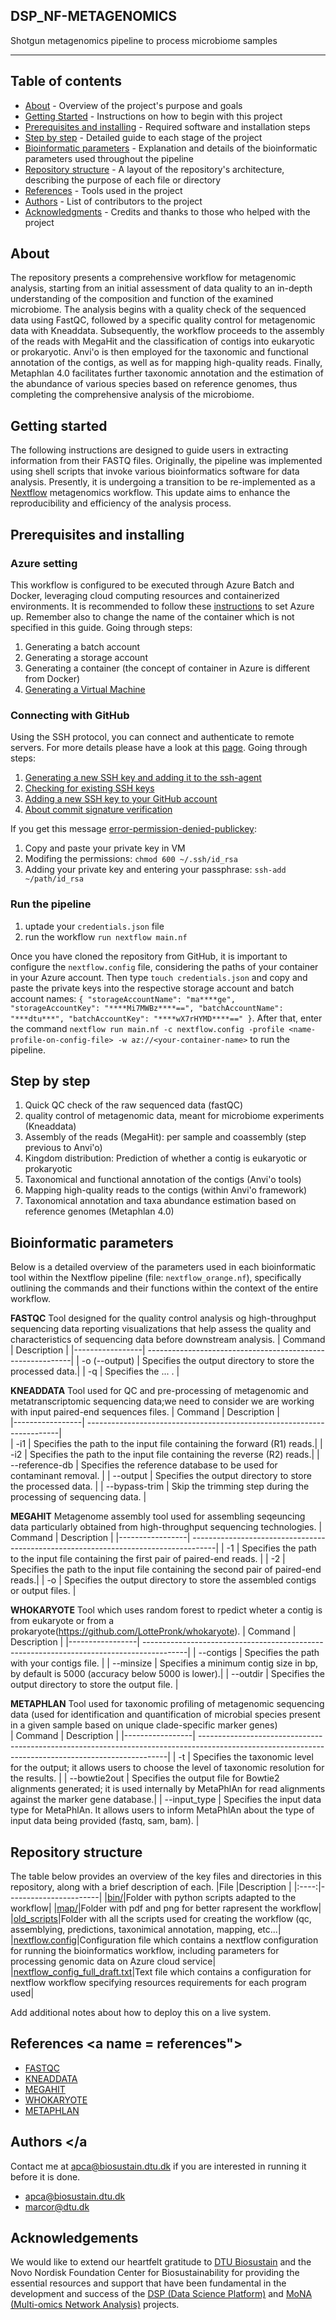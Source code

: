 ## DSP_NF-METAGENOMICS
<p align="left">
Shotgun metagenomics pipeline to process microbiome samples
</p>

---

## Table of contents

- [About](#about) - Overview of the project's purpose and goals
- [Getting Started](#getting-started) - Instructions on how to begin with this project
- [Prerequisites and installing](#prerequisites-and-installing) - Required software and installation steps 
- [Step by step](#step-by-step) - Detailed guide to each stage of the project
- [Bioinformatic parameters](#bioinformatic-parameters) - Explanation and details of the bioinformatic parameters used throughout the pipeline
- [Repository structure](#repository-structure) - A layout of the repository's architecture, describing the purpose of each file or directory
- [References](#references) - Tools used in the project
- [Authors](#authors) - List of contributors to the project
- [Acknowledgments](#acknowledgement) - Credits and thanks to those who helped with the project

## About <a name = "about"></a>
The repository presents a comprehensive workflow for metagenomic analysis, starting from an initial assessment of data quality to an 
in-depth understanding of the composition and function of the examined microbiome. The analysis begins with a quality check of the 
sequenced data using FastQC, followed by a specific quality control for metagenomic data with Kneaddata. Subsequently, the workflow 
proceeds to the assembly of the reads with MegaHit and the classification of contigs into eukaryotic or prokaryotic. Anvi'o is then 
employed for the taxonomic and functional annotation of the contigs, as well as for mapping high-quality reads. Finally, Metaphlan 4.0 
facilitates further taxonomic annotation and the estimation of the abundance of various species based on reference genomes, thus 
completing the comprehensive analysis of the microbiome.

## Getting started <a name = "getting-started"></a>
The following instructions are designed to guide users in extracting information from their FASTQ files. Originally, the pipeline was implemented using 
shell scripts that invoke various bioinformatics software for data analysis. Presently, it is undergoing a transition to be re-implemented as a 
[Nextflow](https://nextflow.io) metagenomics workflow. This update aims to enhance the reproducibility and efficiency of the analysis process.

## Prerequisites and installing <a name = "prerequisites-and-installing"></a>
### Azure setting
This workflow is configured to be executed through Azure Batch and Docker, leveraging cloud computing resources and containerized environments.
It is recommended to follow these [instructions](https://seqera.io/blog/nextflow-and-azure-batch-part-1-of-2/#about-azure-batch) to set Azure up.
Remember also to change the name of the container which is not specified in this guide.
Going through steps:
1. Generating a batch account
2. Generating a storage account
3. Generating a container (the concept of container in Azure is different from Docker)
4. [Generating a Virtual Machine](https://portal.azure.com/#create/Microsoft.VirtualMachine-ARM)

### Connecting with GitHub
Using the SSH protocol, you can connect and authenticate to remote servers. For more details please have a look at this [page](https://docs.github.com/en/authentication/connecting-to-github-with-ssh/about-ssh).
Going through steps:
1. [Generating a new SSH key and adding it to the ssh-agent](https://docs.github.com/en/authentication/connecting-to-github-with-ssh/generating-a-new-ssh-key-and-adding-it-to-the-ssh-agent)
2. [Checking for existing SSH keys](https://docs.github.com/en/authentication/connecting-to-github-with-ssh/checking-for-existing-ssh-keys)
3. [Adding a new SSH key to your GitHub account](https://docs.github.com/en/authentication/connecting-to-github-with-ssh/adding-a-new-ssh-key-to-your-github-account)
4. [About commit signature verification](https://docs.github.com/en/authentication/managing-commit-signature-verification/about-commit-signature-verification)

If you get this message [error-permission-denied-publickey](https://docs.github.com/en/authentication/troubleshooting-ssh/error-permission-denied-publickey):
1. Copy and paste your private key in VM
2. Modifing the permissions: `chmod 600 ~/.ssh/id_rsa`
3. Adding your private key and entering your passphrase: `ssh-add ~/path/id_rsa`

### Run the pipeline
1. uptade your `credentials.json` file
2. run the workflow `run nextflow main.nf`


Once you have cloned the repository from GitHub, it is important to configure the `nextflow.config` file, considering the paths of your container in your Azure account.
Then type `touch credentials.json` and copy and paste the private keys into the respective storage account and batch account names: `{
    "storageAccountName": "ma****ge",
    "storageAccountKey": "****Mi7MWBz****==",
    "batchAccountName": "***dtu***",
    "batchAccountKey": "****wX7rHYMD****=="
}`.
After that, enter the command `nextflow run main.nf -c nextflow.config -profile <name-profile-on-config-file> -w az://<your-container-name>` to run the pipeline.


## Step by step <a name = "step-by-step"></a>
1. Quick QC check of the raw sequenced data (fastQC)
2. quality control of metagenomic data, meant for microbiome experiments (Kneaddata)
3. Assembly of the reads (MegaHit): per sample and coassembly (step previous to Anvi'o)
4. Kingdom distribution: Prediction of whether a contig is eukaryotic or prokaryotic   
5. Taxonomical and functional annotation of the contigs (Anvi'o tools)
6. Mapping high-quality reads to the contigs (within Anvi'o framework)
7. Taxonomical annotation and taxa abundance estimation based on reference genomes (Metaphlan 4.0)

## Bioinformatic parameters <a name = "bioinformatic-parameters"></a>
Below is a detailed overview of the parameters used in each bioinformatic tool within the Nextflow pipeline (file: `nextflow_orange.nf`), specifically 
outlining the commands and their functions within the context of the entire workflow.

**FASTQC**
Tool designed for the quality control analysis og high-throughput sequencing data reporting visualizations that help assess the quality and characteristics of sequencing data before downstream analysis.
| Command         | Description                                                |
|-----------------| -----------------------------------------------------------| 
| -o (--output)   | Specifies the output directory to store the processed data.|
| -q              | Specifies the ... .                                        |

**KNEADDATA**
Tool used for QC and pre-processing of metagenomic and metatranscriptomic sequencing data;we need to consider we are working with input paired-end sequences files.
| Command         | Description                                                            |                                                                                                                                                 
|-----------------| -----------------------------------------------------------------------|                                        
| -i1             | Specifies the path to the input file containing the forward (R1) reads.|
| -i2             | Specifies the path to the input file containing the reverse (R2) reads.|
| --reference-db  | Specifies the reference database to be used for contaminant removal.   |
| --output        | Specifies the output directory to store the processed data.            |
| --bypass-trim   | Skip the trimming step during the processing of sequencing data.       |

**MEGAHIT**
Metagenome assembly tool used for assembling seqeuncing data particularly obtained from high-throughput sequencing technologies.
| Command         | Description                                                                         |
|-----------------| ------------------------------------------------------------------------------------|
| -1              | Specifies the path to the input file containing the first pair of paired-end reads. |
| -2              | Specifies the path to the input file containing the second pair of paired-end reads.|
| -o              | Specifies the output directory to store the assembled contigs or output files.      |

**WHOKARYOTE**
Tool which uses random forest to rpedict wheter a contig is from eukaryote or from a prokaryote(https://github.com/LottePronk/whokaryote).
| Command         | Description                                                                              |
|-----------------| -----------------------------------------------------------------------------------------|
| --contigs       | Specifies the path with your contigs file.                                               |
| --minsize       | Specifies a minimum contig size in bp, by default is 5000 (accuracy below 5000 is lower).|
| --outdir        | Specifies the output directory to store the output file.                                 |

**METAPHLAN**
Tool used for taxonomic profiling of metagenomic sequencing data (used for identification and quantification of microbial species present in a given sample based on unique clade-specific marker genes)  <br>
| Command         | Description                                                                                                                                         |
|-----------------| ----------------------------------------------------------------------------------------------------------------------------------------------------|
| -t              | Specifies the taxonomic level for the output; it allows users to choose the level of taxonomic resolution for the results.                          |
| --bowtie2out    | Specifies the output file for Bowtie2 alignments generated; it is used internally by MetaPhlAn for read alignments against the marker gene database.|
| --input_type    | Specifies the input data type for MetaPhlAn. It allows users to inform MetaPhlAn about the type of input data being provided (fastq, sam, bam).     |

## Repository structure <a name="repository-structure"></a>
The table below provides an overview of the key files and directories in this repository, along with a brief description of each.
|File  |Description            |
|:----:|-----------------------|
|[bin/](bin/)|Folder with python scripts adapted to the workflow|
|[map/](map/)|Folder with pdf and png for better rapresent the workflow|
|[old_scripts](old_scripts)|Folder with all the scripts used for creating the workflow (qc, assemblying, predictions, taxonimical annotation, mapping, etc...|
|[nextflow.config](nextflow.config)|Configuration file which contains a nextflow configuration for running the bioinformatics workflow, including parameters for processing genomic data on Azure cloud service|
|[nextflow_config_full_draft.txt](nextflow_config_full_draft.txt)|Text file which contains a configuration for nextflow workflow specifying resources requirements for each program used|

Add additional notes about how to deploy this on a live system.
## References <a name = references"></a>
- [FASTQC](https://www.bioinformatics.babraham.ac.uk/projects/fastqc/)
- [KNEADDATA](https://huttenhower.sph.harvard.edu/kneaddata/)
- [MEGAHIT](https://www.metagenomics.wiki/tools/assembly/megahit)
- [WHOKARYOTE](https://github.com/LottePronk/whokaryote)
- [METAPHLAN](https://github.com/biobakery/MetaPhlAn)

## Authors <a name = "authors"></a
Contact me at apca@biosustain.dtu.dk if you are interested in running it before it is done.
- [apca@biosustain.dtu.dk](https://github.com/apalleja)
- [marcor@dtu.dk](https://github.com/marcoreverenna)

## Acknowledgements <a name = "acknowledgement"></a>
We would like to extend our heartfelt gratitude to [DTU Biosustain](https://www.biosustain.dtu.dk/) and the Novo Nordisk Foundation 
Center for Biosustainability for providing the essential resources and support that have been 
fundamental in the development and success of the [DSP (Data Science 
Platform)](https://www.biosustain.dtu.dk/informatics/data-science-platform) and [MoNA (Multi-omics Network 
Analysis)](https://www.biosustain.dtu.dk/research/research-groups/multi-omics-network-analytics-alberto-santos-delgado) projects.


